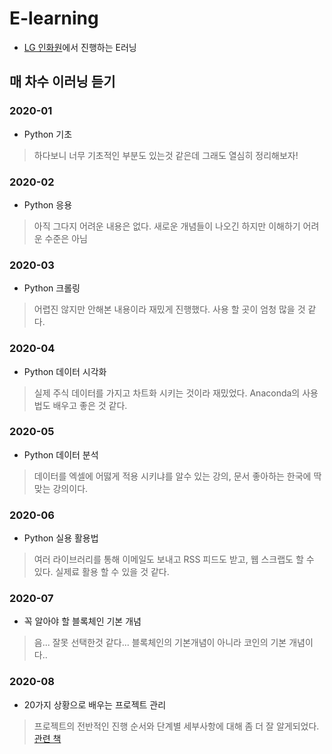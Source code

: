 # E-learning

- [LG 인화원]에서 진행하는 E러닝

## 매 차수 이러닝 듣기

### 2020-01

- Python 기초

> 하다보니 너무 기초적인 부분도 있는것 같은데 그래도 열심히 정리해보자!

### 2020-02

- Python 응용

> 아직 그다지 어려운 내용은 없다. 새로운 개념들이 나오긴 하지만 이해하기 어려운 수준은 아님

### 2020-03

- Python 크롤링

> 어렵진 않지만 안해본 내용이라 재밌게 진행했다. 사용 할 곳이 엄청 많을 것 같다.

### 2020-04

- Python 데이터 시각화

> 실제 주식 데이터를 가지고 차트화 시키는 것이라 재밌었다. Anaconda의 사용법도 배우고 좋은 것 같다.

### 2020-05

- Python 데이터 분석

> 데이터를 엑셀에 어떯게 적용 시키냐를 알수 있는 강의, 문서 좋아하는 한국에 딱 맞는 강의이다.

### 2020-06

- Python 실용 활용법

> 여러 라이브러리를 통해 이메일도 보내고 RSS 피드도 받고, 웹 스크랩도 할 수 있다. 실제료 활용 할 수 있을 것 같다.

### 2020-07

- 꼭 알아야 할 블록체인 기본 개념

> 음... 잘못 선택한것 같다... 블록체인의 기본개념이 아니라 코인의 기본 개념이다..

### 2020-08

- 20가지 상황으로 배우는 프로젝트 관리

> 프로젝트의 전반적인 진행 순서와 단계별 세부사항에 대해 좀 더 잘 알게되었다. [관련 책]

[LG 인화원]: https://www.lgacademy.com/login/index.php
[관련 책]: https://www.pmi.org/pmbok-guide-standards/foundational/pmbok